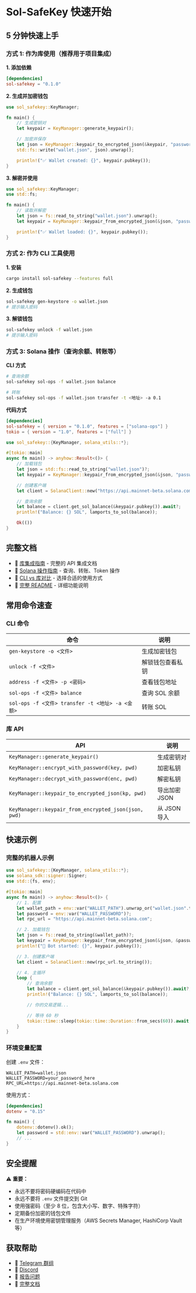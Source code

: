 # Sol-SafeKey 快速开始

## 5 分钟快速上手

### 方式 1: 作为库使用（推荐用于项目集成）

**1. 添加依赖**

```toml
[dependencies]
sol-safekey = "0.1.0"
```

**2. 生成并加密钱包**

```rust
use sol_safekey::KeyManager;

fn main() {
    // 生成密钥对
    let keypair = KeyManager::generate_keypair();

    // 加密并保存
    let json = KeyManager::keypair_to_encrypted_json(&keypair, "password").unwrap();
    std::fs::write("wallet.json", json).unwrap();

    println!("✅ Wallet created: {}", keypair.pubkey());
}
```

**3. 解密并使用**

```rust
use sol_safekey::KeyManager;
use std::fs;

fn main() {
    // 读取并解密
    let json = fs::read_to_string("wallet.json").unwrap();
    let keypair = KeyManager::keypair_from_encrypted_json(&json, "password").unwrap();

    println!("✅ Wallet loaded: {}", keypair.pubkey());
}
```

### 方式 2: 作为 CLI 工具使用

**1. 安装**

```bash
cargo install sol-safekey --features full
```

**2. 生成钱包**

```bash
sol-safekey gen-keystore -o wallet.json
# 提示输入密码
```

**3. 解锁钱包**

```bash
sol-safekey unlock -f wallet.json
# 提示输入密码
```

### 方式 3: Solana 操作（查询余额、转账等）

**CLI 方式**

```bash
# 查询余额
sol-safekey sol-ops -f wallet.json balance

# 转账
sol-safekey sol-ops -f wallet.json transfer -t <地址> -a 0.1
```

**代码方式**

```toml
[dependencies]
sol-safekey = { version = "0.1.0", features = ["solana-ops"] }
tokio = { version = "1.0", features = ["full"] }
```

```rust
use sol_safekey::{KeyManager, solana_utils::*};

#[tokio::main]
async fn main() -> anyhow::Result<()> {
    // 加载钱包
    let json = std::fs::read_to_string("wallet.json")?;
    let keypair = KeyManager::keypair_from_encrypted_json(&json, "password")?;

    // 创建客户端
    let client = SolanaClient::new("https://api.mainnet-beta.solana.com".to_string());

    // 查询余额
    let balance = client.get_sol_balance(&keypair.pubkey()).await?;
    println!("Balance: {} SOL", lamports_to_sol(balance));

    Ok(())
}
```

## 完整文档

- 📖 [库集成指南](./INTEGRATION.md) - 完整的 API 集成文档
- 📖 [Solana 操作指南](./SOLANA_OPS.md) - 查询、转账、Token 操作
- 📖 [CLI vs 库对比](./LIBRARY_VS_CLI.md) - 选择合适的使用方式
- 📖 [完整 README](../README.md) - 详细功能说明

## 常用命令速查

### CLI 命令

| 命令 | 说明 |
|------|------|
| `gen-keystore -o <文件>` | 生成加密钱包 |
| `unlock -f <文件>` | 解锁钱包查看私钥 |
| `address -f <文件> -p <密码>` | 查看钱包地址 |
| `sol-ops -f <文件> balance` | 查询 SOL 余额 |
| `sol-ops -f <文件> transfer -t <地址> -a <金额>` | 转账 SOL |

### 库 API

| API | 说明 |
|-----|------|
| `KeyManager::generate_keypair()` | 生成密钥对 |
| `KeyManager::encrypt_with_password(key, pwd)` | 加密私钥 |
| `KeyManager::decrypt_with_password(enc, pwd)` | 解密私钥 |
| `KeyManager::keypair_to_encrypted_json(kp, pwd)` | 导出加密 JSON |
| `KeyManager::keypair_from_encrypted_json(json, pwd)` | 从 JSON 导入 |

## 快速示例

### 完整的机器人示例

```rust
use sol_safekey::{KeyManager, solana_utils::*};
use solana_sdk::signer::Signer;
use std::{fs, env};

#[tokio::main]
async fn main() -> anyhow::Result<()> {
    // 1. 配置
    let wallet_path = env::var("WALLET_PATH").unwrap_or("wallet.json".to_string());
    let password = env::var("WALLET_PASSWORD")?;
    let rpc_url = "https://api.mainnet-beta.solana.com";

    // 2. 加载钱包
    let json = fs::read_to_string(&wallet_path)?;
    let keypair = KeyManager::keypair_from_encrypted_json(&json, &password)?;
    println!("🤖 Bot started: {}", keypair.pubkey());

    // 3. 创建客户端
    let client = SolanaClient::new(rpc_url.to_string());

    // 4. 主循环
    loop {
        // 查询余额
        let balance = client.get_sol_balance(&keypair.pubkey()).await?;
        println!("Balance: {} SOL", lamports_to_sol(balance));

        // 你的交易逻辑...

        // 等待 60 秒
        tokio::time::sleep(tokio::time::Duration::from_secs(60)).await;
    }
}
```

### 环境变量配置

创建 `.env` 文件：

```env
WALLET_PATH=wallet.json
WALLET_PASSWORD=your_password_here
RPC_URL=https://api.mainnet-beta.solana.com
```

使用方式：

```toml
[dependencies]
dotenv = "0.15"
```

```rust
fn main() {
    dotenv::dotenv().ok();
    let password = std::env::var("WALLET_PASSWORD").unwrap();
    // ...
}
```

## 安全提醒

⚠️ **重要：**
- 永远不要将密码硬编码在代码中
- 永远不要将 `.env` 文件提交到 Git
- 使用强密码（至少 8 位，包含大小写、数字、特殊字符）
- 定期备份加密的钱包文件
- 在生产环境使用密钥管理服务（AWS Secrets Manager, HashiCorp Vault 等）

## 获取帮助

- 💬 [Telegram 群组](https://t.me/fnzero_group)
- 💬 [Discord](https://discord.gg/ckf5UHxz)
- 🐛 [报告问题](https://github.com/0xfnzero/sol-safekey/issues)
- 📖 [完整文档](https://docs.rs/sol-safekey)
